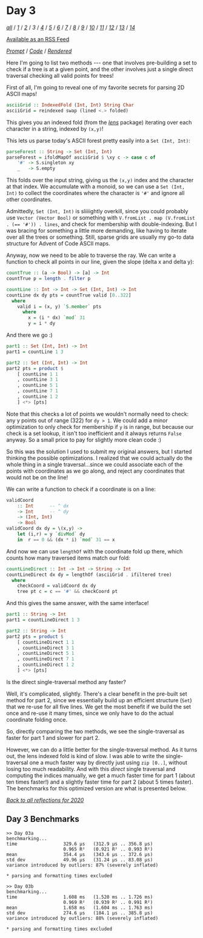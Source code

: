 Day 3
===

<!--
This section is generated and compiled by the build script at ./Build.hs from
the file `./reflections/day03.md`.  If you want to edit this, edit
that file instead!
-->

*[all][reflections]* / *[1][day01]* / *[2][day02]* / *3* / *[4][day04]* / *[5][day05]* / *[6][day06]* / *[7][day07]* / *[8][day08]* / *[9][day09]* / *[10][day10]* / *[11][day11]* / *[12][day12]* / *[13][day13]* / *[14][day14]*

[reflections]: https://github.com/mstksg/advent-of-code-2020/blob/master/reflections.md
[day01]: https://github.com/mstksg/advent-of-code-2020/blob/master/reflections-out/day01.md
[day02]: https://github.com/mstksg/advent-of-code-2020/blob/master/reflections-out/day02.md
[day04]: https://github.com/mstksg/advent-of-code-2020/blob/master/reflections-out/day04.md
[day05]: https://github.com/mstksg/advent-of-code-2020/blob/master/reflections-out/day05.md
[day06]: https://github.com/mstksg/advent-of-code-2020/blob/master/reflections-out/day06.md
[day07]: https://github.com/mstksg/advent-of-code-2020/blob/master/reflections-out/day07.md
[day08]: https://github.com/mstksg/advent-of-code-2020/blob/master/reflections-out/day08.md
[day09]: https://github.com/mstksg/advent-of-code-2020/blob/master/reflections-out/day09.md
[day10]: https://github.com/mstksg/advent-of-code-2020/blob/master/reflections-out/day10.md
[day11]: https://github.com/mstksg/advent-of-code-2020/blob/master/reflections-out/day11.md
[day12]: https://github.com/mstksg/advent-of-code-2020/blob/master/reflections-out/day12.md
[day13]: https://github.com/mstksg/advent-of-code-2020/blob/master/reflections-out/day13.md
[day14]: https://github.com/mstksg/advent-of-code-2020/blob/master/reflections-out/day14.md

[Available as an RSS Feed][rss]

[rss]: http://feeds.feedburner.com/jle-advent-of-code-2020

*[Prompt][d03p]* / *[Code][d03g]* / *[Rendered][d03h]*

[d03p]: https://adventofcode.com/2020/day/3
[d03g]: https://github.com/mstksg/advent-of-code-2020/blob/master/src/AOC/Challenge/Day03.hs
[d03h]: https://mstksg.github.io/advent-of-code-2020/src/AOC.Challenge.Day03.html

Here I'm going to list two methods --- one that involves pre-building a set to
check if a tree is at a given point, and the other involves just a single
direct traversal checking all valid points for trees!

First of all, I'm going to reveal one of my favorite secrets for parsing 2D
ASCII maps!

```haskell
asciiGrid :: IndexedFold (Int, Int) String Char
asciiGrid = reindexed swap (lined <.> folded)
```

This gives you an indexed fold (from the *[lens][]* package) iterating over
each character in a string, indexed by `(x,y)`!

[lens]: https://hackage.haskell.org/package/lens

This lets us parse today's ASCII forest pretty easily into a `Set (Int, Int)`:

```haskell
parseForest :: String -> Set (Int, Int)
parseForest = ifoldMapOf asciiGrid $ \xy c -> case c of
    '#' -> S.singleton xy
    _   -> S.empty
```

This folds over the input string, giving us the `(x,y)` index and the character
at that index.  We accumulate with a monoid, so we can use a `Set (Int, Int)`
to collect the coordinates where the character is `'#'` and ignore all other
coordinates.

Admittedly, `Set (Int, Int)` is sliiiightly overkill, since you could probably
use `Vector (Vector Bool)` or something with `V.fromList . map (V.fromList .
(== '#')) . lines`, and check for membership with double-indexing.  But I was
bracing for something a little more demanding, like having to iterate over all
the trees or something.  Still, sparse grids are usually my go-to data
structure for Advent of Code ASCII maps.

Anyway, now we need to be able to traverse the ray.  We can write a function to
check all points in our line, given the slope (delta x and delta y):

```haskell
countTrue :: (a -> Bool) -> [a] -> Int
countTrue p = length . filter p

countLine :: Int -> Int -> Set (Int, Int) -> Int
countLine dx dy pts = countTrue valid [0..322]
  where
    valid i = (x, y) `S.member` pts
      where
        x = (i * dx) `mod` 31
        y = i * dy
```

And there we go :)

```haskell
part1 :: Set (Int, Int) -> Int
part1 = countLine 1 3

part2 :: Set (Int, Int) -> Int
part2 pts = product $
    [ countLine 1 1
    , countLine 3 1
    , countLine 5 1
    , countLine 7 1
    , countLine 1 2
    ] <*> [pts]
```

Note that this checks a lot of points we wouldn't normally need to check: any y
points out of range (322) for `dy > 1`.  We could add a minor optimization to
only check for membership if `y` is in range, but because our check is a set
lookup, it isn't too inefficient and it always returns `False` anyway.  So a
small price to pay for slightly more clean code :)

So this was the solution I used to submit my original answers, but I started
thinking the possible optimizations.  I realized that we could actually do the
whole thing in a single traversal...since we could associate each of the points
with coordinates as we go along, and reject any coordinates that would not be
on the line!

We can write a function to check if a coordinate is on a line:

```haskell
validCoord
    :: Int      -- ^ dx
    -> Int      -- ^ dy
    -> (Int, Int)
    -> Bool
validCoord dx dy = \(x,y) ->
    let (i,r) = y `divMod` dy
    in  r == 0 && (dx * i) `mod` 31 == x
```

And now we can use `lengthOf` with the coordinate fold up there, which counts
how many traversed items match our fold:

```haskell
countLineDirect :: Int -> Int -> String -> Int
countLineDirect dx dy = lengthOf (asciiGrid . ifiltered tree)
  where
    checkCoord = validCoord dx dy
    tree pt c = c == '#' && checkCoord pt
```

And this gives the same answer, with the same interface!

```haskell
part1 :: String -> Int
part1 = countLineDirect 1 3

part2 :: String -> Int
part2 pts = product $
    [ countLineDirect 1 1
    , countLineDirect 3 1
    , countLineDirect 5 1
    , countLineDirect 7 1
    , countLineDirect 1 2
    ] <*> [pts]
```

Is the direct single-traversal method any faster?

Well, it's complicated, slightly.  There's a clear benefit in the pre-built set
method for part 2, since we essentially build up an efficient structure (`Set`)
that we re-use for all five lines.  We get the most benefit if we build the set
once and re-use it many times, since we only have to do the actual coordinate
folding once.

So, directly comparing the two methods, we see the single-traversal as
faster for part 1 and slower for part 2.

However, we can do a little better for the single-traversal method.  As it
turns out, the lens indexed fold is kind of slow.  I was able to write the
single-traversal one a much faster way by directly just using `zip [0..]`,
without losing too much readability.  And with this *direct* single traversal
and computing the indices manually, we get a much faster time for part 1 (about
ten times faster!) and a slightly faster time for part 2 (about 5 times
faster).  The benchmarks for this optimized version are what is presented
below.


*[Back to all reflections for 2020][reflections]*

## Day 3 Benchmarks

```
>> Day 03a
benchmarking...
time                 329.6 μs   (312.9 μs .. 356.8 μs)
                     0.965 R²   (0.921 R² .. 0.993 R²)
mean                 354.4 μs   (343.6 μs .. 372.6 μs)
std dev              49.96 μs   (31.24 μs .. 83.08 μs)
variance introduced by outliers: 87% (severely inflated)

* parsing and formatting times excluded

>> Day 03b
benchmarking...
time                 1.608 ms   (1.520 ms .. 1.726 ms)
                     0.969 R²   (0.939 R² .. 0.991 R²)
mean                 1.658 ms   (1.604 ms .. 1.763 ms)
std dev              274.6 μs   (184.1 μs .. 385.8 μs)
variance introduced by outliers: 88% (severely inflated)

* parsing and formatting times excluded
```

